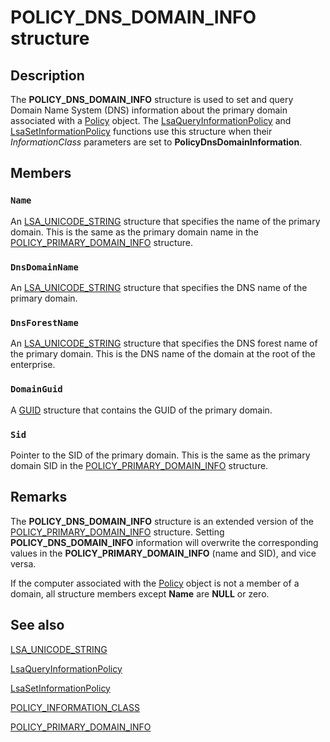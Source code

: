 # POLICY_DNS_DOMAIN_INFO structure

## Description

The **POLICY_DNS_DOMAIN_INFO** structure is used to set and query Domain Name System (DNS) information about the primary domain associated with a [Policy](https://learn.microsoft.com/windows/desktop/SecMgmt/policy-object) object. The
[LsaQueryInformationPolicy](https://learn.microsoft.com/windows/desktop/api/ntsecapi/nf-ntsecapi-lsaqueryinformationpolicy) and
[LsaSetInformationPolicy](https://learn.microsoft.com/windows/desktop/api/ntsecapi/nf-ntsecapi-lsasetinformationpolicy) functions use this structure when their *InformationClass* parameters are set to **PolicyDnsDomainInformation**.

## Members

### `Name`

An
[LSA_UNICODE_STRING](https://learn.microsoft.com/windows/desktop/api/lsalookup/ns-lsalookup-lsa_unicode_string) structure that specifies the name of the primary domain. This is the same as the primary domain name in the
[POLICY_PRIMARY_DOMAIN_INFO](https://learn.microsoft.com/windows/desktop/api/ntsecapi/ns-ntsecapi-policy_primary_domain_info) structure.

### `DnsDomainName`

An [LSA_UNICODE_STRING](https://learn.microsoft.com/windows/desktop/api/lsalookup/ns-lsalookup-lsa_unicode_string) structure that specifies the DNS name of the primary domain.

### `DnsForestName`

An [LSA_UNICODE_STRING](https://learn.microsoft.com/windows/desktop/api/lsalookup/ns-lsalookup-lsa_unicode_string) structure that specifies the DNS forest name of the primary domain. This is the DNS name of the domain at the root of the enterprise.

### `DomainGuid`

A
[GUID](https://learn.microsoft.com/windows/win32/api/guiddef/ns-guiddef-guid) structure that contains the GUID of the primary domain.

### `Sid`

Pointer to the SID of the primary domain. This is the same as the primary domain SID in the [POLICY_PRIMARY_DOMAIN_INFO](https://learn.microsoft.com/windows/desktop/api/ntsecapi/ns-ntsecapi-policy_primary_domain_info) structure.

## Remarks

The **POLICY_DNS_DOMAIN_INFO** structure is an extended version of the
[POLICY_PRIMARY_DOMAIN_INFO](https://learn.microsoft.com/windows/desktop/api/ntsecapi/ns-ntsecapi-policy_primary_domain_info) structure. Setting **POLICY_DNS_DOMAIN_INFO** information will overwrite the corresponding values in the **POLICY_PRIMARY_DOMAIN_INFO** (name and SID), and vice versa.

If the computer associated with the [Policy](https://learn.microsoft.com/windows/desktop/SecMgmt/policy-object) object is not a member of a domain, all structure members except **Name** are **NULL** or zero.

## See also

[LSA_UNICODE_STRING](https://learn.microsoft.com/windows/desktop/api/lsalookup/ns-lsalookup-lsa_unicode_string)

[LsaQueryInformationPolicy](https://learn.microsoft.com/windows/desktop/api/ntsecapi/nf-ntsecapi-lsaqueryinformationpolicy)

[LsaSetInformationPolicy](https://learn.microsoft.com/windows/desktop/api/ntsecapi/nf-ntsecapi-lsasetinformationpolicy)

[POLICY_INFORMATION_CLASS](https://learn.microsoft.com/windows/desktop/api/ntsecapi/ne-ntsecapi-policy_information_class)

[POLICY_PRIMARY_DOMAIN_INFO](https://learn.microsoft.com/windows/desktop/api/ntsecapi/ns-ntsecapi-policy_primary_domain_info)